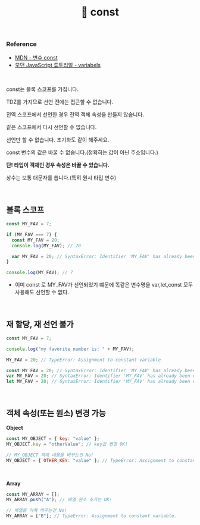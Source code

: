 # <div align="center">📍 const</div>

<br>

### Reference

- [MDN - 변수 const](https://developer.mozilla.org/ko/docs/Web/JavaScript/Reference/Statements/const)
- [모던 JavaScript 튜토리얼 - variabels](https://ko.javascript.info/variables)

<br>

const는 블록 스코프를 가집니다.

TDZ를 가지므로 선언 전에는 접근할 수 없습니다.

전역 스코프에서 선언한 경우 전역 객체 속성을 만들지 않습니다.

같은 스코프에서 다시 선언할 수 없습니다.

선언만 할 수 없습니다. 초기화도 같이 해주세요.

const 변수의 값은 바꿀 수 없습니다.(정확히는 값이 아닌 주소입니다.)

**단! 타입이 객체인 경우 속성은 바꿀 수 있습니다.**

상수는 보통 대문자를 씁니다.(특히 원시 타입 변수)

<br>

## 블록 스코프

```jsx
const MY_FAV = 7;

if (MY_FAV === 7) {
  const MY_FAV = 20;
  console.log(MY_FAV); // 20

  var MY_FAV = 20; // SyntaxError: Identifier 'MY_FAV' has already been declared
}

console.log(MY_FAV); // 7
```

- 이미 const 로 MY_FAV가 선언되었기 떄문에 똑같은 변수명을 var,let,const 모두 사용해도 선언할 수 없다.

<br>

## 재 할당, 재 선언 불가

```jsx
const MY_FAV = 7;

console.log("my favorite number is: " + MY_FAV);

MY_FAV = 20; // TypeError: Assignment to constant variable

const MY_FAV = 20; // SyntaxError: Identifier 'MY_FAV' has already been declared
var MY_FAV = 20; // SyntaxError: Identifier 'MY_FAV' has already been declared
let MY_FAV = 20; // SyntaxError: Identifier 'MY_FAV' has already been declared
```

<br>

## 객체 속성(또는 원소) 변경 가능

**Object**

```jsx
const MY_OBJECT = { key: "value" };
MY_OBJECT.key = "otherValue"; // key값 변경 OK!

// MY_OBJECT 객체 내용을 바꾸는건 No!
MY_OBJECT = { OTHER_KEY: "value" }; // TypeError: Assignment to constant variable.
```

<br>

**Array**

```jsx
const MY_ARRAY = [];
MY_ARRAY.push("A"); // 배열 원소 추가는 OK!

// 배열을 아예 바꾸는건 No!
MY_ARRAY = ["B"]; // TypeError: Assignment to constant variable.
```
